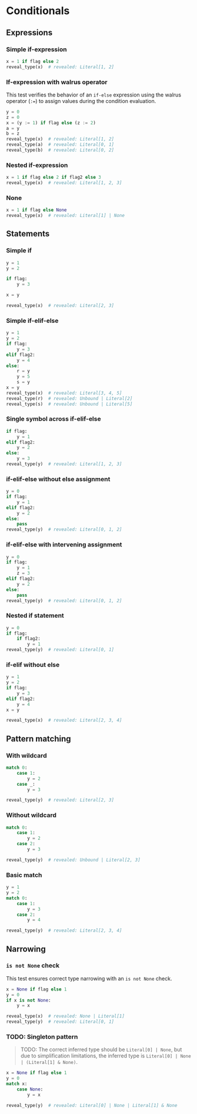 # Conditionals

## Expressions

### Simple if-expression

```py
x = 1 if flag else 2
reveal_type(x)  # revealed: Literal[1, 2]
```

### If-expression with walrus operator

This test verifies the behavior of an `if-else` expression using the walrus operator (`:=`) to assign values during the condition evaluation.

```py
y = 0
z = 0
x = (y := 1) if flag else (z := 2)
a = y
b = z
reveal_type(x)  # revealed: Literal[1, 2]
reveal_type(a)  # revealed: Literal[0, 1]
reveal_type(b)  # revealed: Literal[0, 2]
```

### Nested if-expression

```py
x = 1 if flag else 2 if flag2 else 3
reveal_type(x)  # revealed: Literal[1, 2, 3]
```

### None

```py
x = 1 if flag else None
reveal_type(x)  # revealed: Literal[1] | None
```

## Statements

### Simple if

```py
y = 1
y = 2

if flag:
    y = 3

x = y

reveal_type(x)  # revealed: Literal[2, 3]
```

### Simple if-elif-else

```py
y = 1
y = 2
if flag:
    y = 3
elif flag2:
    y = 4
else:
    r = y
    y = 5
    s = y
x = y
reveal_type(x)  # revealed: Literal[3, 4, 5]
reveal_type(r)  # revealed: Unbound | Literal[2]
reveal_type(s)  # revealed: Unbound | Literal[5]
```

### Single symbol across if-elif-else

```py
if flag:
    y = 1
elif flag2:
    y = 2
else:
    y = 3
reveal_type(y)  # revealed: Literal[1, 2, 3]
```

### if-elif-else without else assignment

```py
y = 0
if flag:
    y = 1
elif flag2:
    y = 2
else:
    pass
reveal_type(y)  # revealed: Literal[0, 1, 2]
```

### if-elif-else with intervening assignment

```py
y = 0
if flag:
    y = 1
    z = 3
elif flag2:
    y = 2
else:
    pass
reveal_type(y)  # revealed: Literal[0, 1, 2]
```

### Nested if statement

```py
y = 0
if flag:
    if flag2:
        y = 1
reveal_type(y)  # revealed: Literal[0, 1]
```

### if-elif without else

```py
y = 1
y = 2
if flag:
    y = 3
elif flag2:
    y = 4
x = y

reveal_type(x)  # revealed: Literal[2, 3, 4]
```

## Pattern matching

### With wildcard

```py
match 0:
    case 1:
        y = 2
    case _:
        y = 3

reveal_type(y)  # revealed: Literal[2, 3]
```

### Without wildcard

```py
match 0:
    case 1:
        y = 2
    case 2:
        y = 3

reveal_type(y)  # revealed: Unbound | Literal[2, 3]
```

### Basic match

```py
y = 1
y = 2
match 0:
    case 1:
        y = 3
    case 2:
        y = 4

reveal_type(y)  # revealed: Literal[2, 3, 4]
```

## Narrowing

### `is not None` check

This test ensures correct type narrowing with an `is not None` check.

```py
x = None if flag else 1
y = 0
if x is not None:
    y = x

reveal_type(x)  # revealed: None | Literal[1]
reveal_type(y)  # revealed: Literal[0, 1]
```

### TODO: Singleton pattern

> TODO: The correct inferred type should be `Literal[0] | None`, but due to simplification limitations, the inferred type is `Literal[0] | None | (Literal[1] & None)`.

```py
x = None if flag else 1
y = 0
match x:
    case None:
        y = x

reveal_type(y)  # revealed: Literal[0] | None | Literal[1] & None
```
